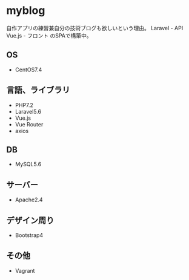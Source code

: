 # myblog

自作アプリの練習兼自分の技術ブログも欲しいという理由。
Laravel - API
Vue.js - フロント
のSPAで構築中。

## OS

- CentOS7.4

## 言語、ライブラリ

- PHP7.2
- Laravel5.6
- Vue.js
- Vue Router
- axios

## DB

- MySQL5.6

## サーバー

- Apache2.4

## デザイン周り

- Bootstrap4

## その他

- Vagrant
